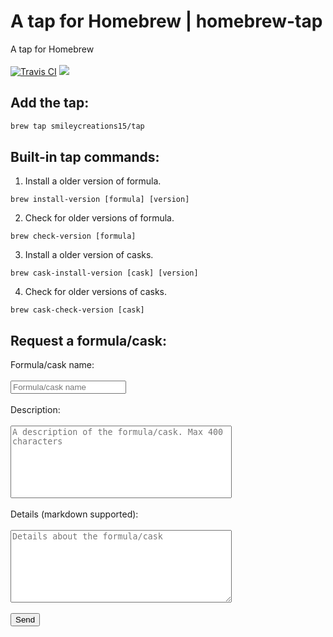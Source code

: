 # A tap for Homebrew | homebrew-tap
A tap for Homebrew<br><br>
[![Travis CI](https://travis-ci.org/smileycreations15/homebrew-tap.svg?branch=master)](https://travis-ci.org/smileycreations15/homebrew-tap)
<img src="https://smileycreations15.com/files/images/load-1.gif" id="load">
## Add the tap:
```sh
brew tap smileycreations15/tap
```
## Built-in tap commands:
1. Install a older version of formula.<br>
```
brew install-version [formula] [version]
```

2. Check for older versions of formula.<br>
```
brew check-version [formula]
```
3. Install a older version of casks.<br>
```
brew cask-install-version [cask] [version]
```

4. Check for older versions of casks.<br>
```
brew cask-check-version [cask]
```

## Request a formula/cask:
<div id="form-1" class="page-header">
<input type="text" value="enhancement" name="labels" style="display:none">
<input type="text" value="smileycreations15" name="assignees" style="display:none">
Formula/cask name: <br><br><input type="text" placeholder="Formula/cask name" id="formulaName" style="color:#606c71" autocomplete="off"><br><br>
Description: <br><br><textarea autocomplete="off" id="desc" rows="4" cols="50" maxlength="400" placeholder="A description of the formula/cask. Max 400 characters" style="margin: 0px; height: 116px; width: 354px;resize:none;color:#606c71">
</textarea><br><br>
 Details (markdown supported): <br><br><textarea autocomplete="off" id="extra-desc" rows="4" cols="50" placeholder="Details about the formula/cask" style="margin: 0px; height: 116px; width: 354px;resize:vertical;color:#606c71">
</textarea><br><br>
<button onclick="send()" class="btn">Send</button>
<p id="error"></p>
</div>
<script>
  
document.getElementById("load").style.display = "none"
var css = document.createElement("style");
css.type = "text/css";
css.innerHTML = ".spinner {\r\n  margin: 50px;\r\n  height: 28px;\r\n  width: 28px;\r\n  animation: rotate 0.8s infinite linear;\r\n  border: 8px solid #fff;\r\n  border-right-color: transparent;\r\n  border-radius: 50%;\r\n}\r\n\r\n@keyframes rotate {\r\n  0%    { transform: rotate(0deg); }\r\n  100%  { transform: rotate(360deg); }\r\n}";
document.body.appendChild(css);

function send(){
if (null === document.getElementById("formulaName").value || undefined === document.getElementById("formulaName").value || "" === document.getElementById("formulaName").value){
document.getElementById("error").innerHTML = "Please enter a formula/cask name"
return
}
if (null === document.getElementById("desc").value || undefined === document.getElementById("desc").value || "" === document.getElementById("desc").value){
document.getElementById("error").innerHTML = "Please enter a description"
return
}
if (null === document.getElementById("desc").value || undefined === document.getElementById("desc").value || "" === document.getElementById("desc").value){
document.getElementById("error").innerHTML = "Please enter a description"
return
}
if (null === document.getElementById("extra-desc").value || undefined === document.getElementById("extra-desc").value || "" === document.getElementById("extra-desc").value){
document.getElementById("error").innerHTML = "Please enter details about the formula"
return
}
  let encoded = "https://github.com/smileycreations15/homebrew-tap/issues/new?title=" + encodeURIComponent("New formula/cask request for " + document.getElementById("formulaName").value) + "&" +
  "body=" + encodeURIComponent( "| Formula/Cask Name | Description |\n" + 
  "|----------------|-------------|\n" +
  "| " + document.getElementById("formulaName").value + " | " + document.getElementById("desc").value + " |" + "\n\n" +
  "<hr>\n\n" + document.getElementById("extra-desc").value) + "&template=new-formula-request.md&assignees=smileycreations15&labels=enhancement";
  document.getElementById("form-1").innerHTML = '<h2 style="color:#fff">Please wait...</h2><br><br><img src="https://smileycreations15.com/files/images/load-1.gif" id="load1">'

  open(encoded,"_self")
}
</script>
